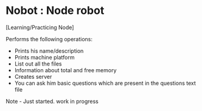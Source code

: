 # Nobot : Node robot

[Learning/Practicing Node]

Performs the following operations:

- Prints his name/description
- Prints machine platform
- List out all the files
- Information about total and free memory
- Creates server
- You can ask him basic questions which are present in the questions text file  

Note - Just started. work in progress
